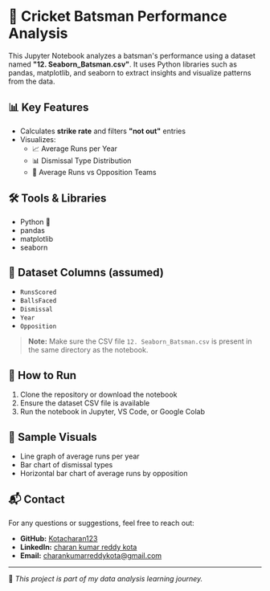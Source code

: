 # 🏏 Cricket Batsman Performance Analysis

This Jupyter Notebook analyzes a batsman's performance using a dataset named **"12. Seaborn_Batsman.csv"**. It uses Python libraries such as pandas, matplotlib, and seaborn to extract insights and visualize patterns from the data.

## 📊 Key Features

- Calculates **strike rate** and filters **"not out"** entries
- Visualizes:
  - 📈 Average Runs per Year
  - 📊 Dismissal Type Distribution
  - 🏏 Average Runs vs Opposition Teams

## 🛠️ Tools & Libraries

- Python 🐍
- pandas
- matplotlib
- seaborn

## 📂 Dataset Columns (assumed)

- `RunsScored`
- `BallsFaced`
- `Dismissal`
- `Year`
- `Opposition`

> **Note:** Make sure the CSV file `12. Seaborn_Batsman.csv` is present in the same directory as the notebook.

## 🚀 How to Run

1. Clone the repository or download the notebook
2. Ensure the dataset CSV file is available
3. Run the notebook in Jupyter, VS Code, or Google Colab

## 📸 Sample Visuals

- Line graph of average runs per year
- Bar chart of dismissal types
- Horizontal bar chart of average runs by opposition

## 📬 Contact

For any questions or suggestions, feel free to reach out:

- **GitHub:** [Kotacharan123](https://github.com/Kotacharan123)
- **LinkedIn:** [charan kumar reddy kota](https://www.linkedin.com/in/charan-kumar-reddy-kota-583a6a2a7/)
- **Email:** charankumarreddykota@gmail.com

---

📌 *This project is part of my data analysis learning journey.*
